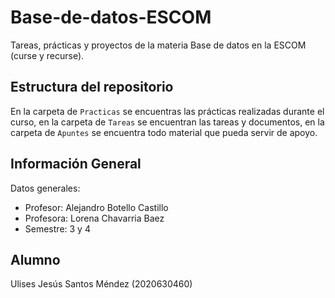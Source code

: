 # Base-de-datos-ESCOM
Tareas, prácticas y proyectos de la materia Base de datos en la ESCOM (curse y recurse).
## Estructura del repositorio
En la carpeta de `Practicas` se encuentras las prácticas realizadas durante el curso, en la carpeta de `Tareas` se encuentran las tareas y documentos, en la carpeta de `Apuntes` se encuentra todo material que pueda servir de apoyo.
## Información General
Datos generales:
- Profesor: Alejandro Botello Castillo
- Profesora: Lorena Chavarria Baez
- Semestre: 3 y 4
## Alumno
Ulises Jesús Santos Méndez (2020630460)
